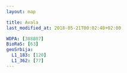 ```yaml
---
layout: map

title: Avala
last_modified_at: 2018-05-21T00:02:48+02:00

WDPA: [388807]
BioRaS: [63]
geoSrbija:
  L1_183: [120]
  L1_362: [77]
---
```

